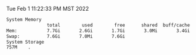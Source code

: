 Tue Feb  1 11:22:33 PM MST 2022
```bash
System Memory
               total        used        free      shared  buff/cache   available
Mem:           7.7Gi       2.6Gi       1.7Gi       3.0Mi       3.4Gi       4.8Gi
Swap:          7.6Gi       7.0Mi       7.6Gi
System Storage
757M	.
```
